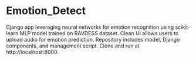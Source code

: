 # Emotion_Detect
Django app leveraging neural networks for emotion recognition  using scikit-learn MLP model trained on RAVDESS dataset. Clean UI allows users to upload audio for emotion prediction. Repository includes model, Django components, and management script. Clone and run at http://localhost:8000.

